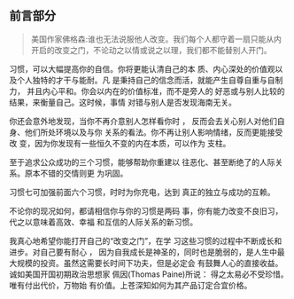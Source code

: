 
## 前言部分
>美国作家佛格森:谁也无法说服他人改变。我们每个人都守着一扇只能从内开启的改变之门，不论动之以情或说之以理，我们都不能替别人开门。

习惯，可以大幅提高你的自信。你将更能认清自己的本
质、内心深处的价值观以及个人独特的才干与能耐。凡
是秉持自己的信念而活，就能产生自尊自重与自制力，
并且内心平和。你会以内在的价值标准，而不是旁人的
好恶或与别人比较的结果，来衡量自己。这时候，事情
对错与别人是否发现海南无关。

你还会意外地发现，当你不再介意别人怎样看你时 ，
反而会去关心别人对他们自身、他们所处环境以及与你
关系的看法。你不再让别人影响情绪，反而更能接受改
变，因为你发现有一些恒久不变的内在本质，可以作为
支柱。

至于追求公众成功的三个习惯，能够帮助你重建以
往恶化、甚至断绝了的人际关系。原本不错的交情则更
为巩固。

习惯七可加强前面六个习惯，时时为你充电，达到
真正的独立与成功的互赖。

不论你的现况如何，都请相信你与你的习惯是两码
事，你有能力改变不良旧习，代之以意味着高效、幸福
和互信的人际关系的新习惯。

我真心地希望你能打开自己的“改变之门”，在学
习这些习惯的过程中不断成长和进步。对自己要有耐心 ，
因为自我成长是神圣的，同时也是脆弱的，是人生中最
大规模的投资。虽然这需要长时间下功夫，但是必定会
有鼓舞人心的直接收益。诚如美国开国初期政治思想家
佩因(Thomas Paine)所说：
得之太易必不受珍惜。唯有付出代价，万物始
有价值。上苍深知如何为其产品订定合宜价格。

